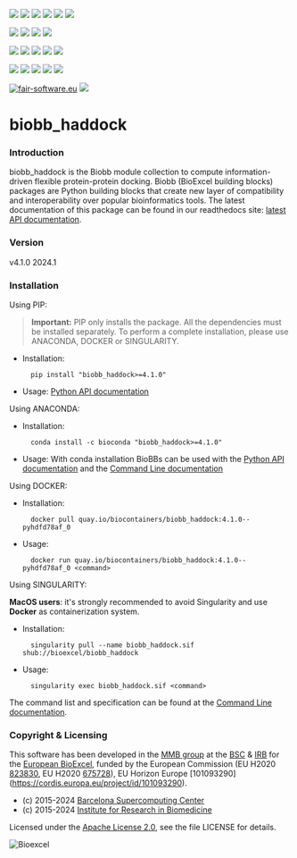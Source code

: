 [![](https://img.shields.io/github/v/tag/bioexcel/biobb_haddock?label=Version)](https://GitHub.com/bioexcel/biobb_haddock/tags/)
[![](https://img.shields.io/pypi/v/biobb-haddock.svg?label=Pypi)](https://pypi.python.org/pypi/biobb-haddock/)
[![](https://img.shields.io/conda/vn/bioconda/biobb_haddock?label=Conda)](https://anaconda.org/bioconda/biobb_haddock)
[![](https://img.shields.io/conda/dn/bioconda/biobb_haddock?label=Conda%20Downloads)](https://anaconda.org/bioconda/biobb_haddock)
[![](https://img.shields.io/badge/Docker-Quay.io-blue)](https://quay.io/repository/biocontainers/biobb_haddock?tab=tags)
[![](https://img.shields.io/badge/Singularity-GalaxyProject-blue)](https://depot.galaxyproject.org/singularity/biobb_haddock:4.1.0--pyhdfd78af_0)

[![](https://img.shields.io/badge/OS-Unix%20%7C%20MacOS-blue)](https://github.com/bioexcel/biobb_haddock)
[![](https://img.shields.io/pypi/pyversions/biobb-haddock.svg?label=Python%20Versions)](https://pypi.org/project/biobb-haddock/)
[![](https://img.shields.io/badge/License-Apache%202.0-blue.svg)](https://opensource.org/licenses/Apache-2.0)
[![](https://img.shields.io/badge/Open%20Source%3f-Yes!-blue)](https://github.com/bioexcel/biobb_haddock)

[![](https://readthedocs.org/projects/biobb-haddock/badge/?version=latest&label=Docs)](https://biobb-haddock.readthedocs.io/en/latest/?badge=latest)
[![](https://img.shields.io/website?down_message=Offline&label=Biobb%20Website&up_message=Online&url=https%3A%2F%2Fmmb.irbbarcelona.org%2Fbiobb%2F)](https://mmb.irbbarcelona.org/biobb/)
[![](https://img.shields.io/badge/Youtube-tutorial-blue?logo=youtube&logoColor=red)](https://www.youtube.com/watch?v=ou1DOGNs0xM)
[![](https://zenodo.org/badge/DOI/10.1038/s41597-019-0177-4.svg)](https://doi.org/10.1038/s41597-019-0177-4)
[![](https://img.shields.io/endpoint?color=brightgreen&url=https%3A%2F%2Fapi.juleskreuer.eu%2Fcitation-badge.php%3Fshield%26doi%3D10.1038%2Fs41597-019-0177-4)](https://www.nature.com/articles/s41597-019-0177-4#citeas)

[![](https://docs.bioexcel.eu/biobb_haddock/junit/testsbadge.svg)](https://docs.bioexcel.eu/biobb_haddock/junit/report.html)
[![](https://docs.bioexcel.eu/biobb_haddock/coverage/coveragebadge.svg)](https://docs.bioexcel.eu/biobb_haddock/coverage/)
[![](https://docs.bioexcel.eu/biobb_haddock/flake8/flake8badge.svg)](https://docs.bioexcel.eu/biobb_haddock/flake8/)
[![](https://img.shields.io/github/last-commit/bioexcel/biobb_haddock?label=Last%20Commit)](https://github.com/bioexcel/biobb_haddock/commits/master)
[![](https://img.shields.io/github/issues/bioexcel/biobb_haddock.svg?color=brightgreen&label=Issues)](https://GitHub.com/bioexcel/biobb_haddock/issues/)

[![fair-software.eu](https://img.shields.io/badge/fair--software.eu-%E2%97%8F%20%20%E2%97%8F%20%20%E2%97%8F%20%20%E2%97%8F%20%20%E2%97%8F-green)](https://fair-software.eu)
[![](https://www.bestpractices.dev/projects/8847/badge)](https://www.bestpractices.dev/projects/8847)

[](https://bestpractices.coreinfrastructure.org/projects/8847/badge)

[//]: # (The previous line invisible link is for compatibility with the howfairis script https://github.com/fair-software/howfairis-github-action/tree/main wich uses the old bestpractices URL)

# biobb_haddock

### Introduction
biobb_haddock is the Biobb module collection to compute information-driven flexible protein-protein docking.
Biobb (BioExcel building blocks) packages are Python building blocks that
create new layer of compatibility and interoperability over popular
bioinformatics tools.
The latest documentation of this package can be found in our readthedocs site:
[latest API documentation](http://biobb-haddock.readthedocs.io/en/latest/).

### Version
v4.1.0 2024.1

### Installation
Using PIP:

> **Important:** PIP only installs the package. All the dependencies must be installed separately. To perform a complete installation, please use ANACONDA, DOCKER or SINGULARITY.

* Installation:


        pip install "biobb_haddock>=4.1.0"


* Usage: [Python API documentation](https://biobb-haddock.readthedocs.io/en/latest/modules.html)

Using ANACONDA:

* Installation:


        conda install -c bioconda "biobb_haddock>=4.1.0"


* Usage: With conda installation BioBBs can be used with the [Python API documentation](https://biobb-haddock.readthedocs.io/en/latest/modules.html) and the [Command Line documentation](https://biobb-haddock.readthedocs.io/en/latest/command_line.html)

Using DOCKER:

* Installation:


        docker pull quay.io/biocontainers/biobb_haddock:4.1.0--pyhdfd78af_0


* Usage:


        docker run quay.io/biocontainers/biobb_haddock:4.1.0--pyhdfd78af_0 <command>


Using SINGULARITY:

**MacOS users**: it's strongly recommended to avoid Singularity and use **Docker** as containerization system.

* Installation:


        singularity pull --name biobb_haddock.sif shub://bioexcel/biobb_haddock


* Usage:


        singularity exec biobb_haddock.sif <command>


The command list and specification can be found at the [Command Line documentation](https://biobb-haddock.readthedocs.io/en/latest/command_line.html).


### Copyright & Licensing
This software has been developed in the [MMB group](http://mmb.irbbarcelona.org) at the [BSC](http://www.bsc.es/) & [IRB](https://www.irbbarcelona.org/) for the [European BioExcel](http://bioexcel.eu/), funded by the European Commission (EU H2020 [823830](http://cordis.europa.eu/projects/823830), EU H2020 [675728](http://cordis.europa.eu/projects/675728)), EU Horizon Europe [101093290] (https://cordis.europa.eu/project/id/101093290).

* (c) 2015-2024 [Barcelona Supercomputing Center](https://www.bsc.es/)
* (c) 2015-2024 [Institute for Research in Biomedicine](https://www.irbbarcelona.org/)

Licensed under the
[Apache License 2.0](https://www.apache.org/licenses/LICENSE-2.0), see the file LICENSE for details.

![](https://bioexcel.eu/wp-content/uploads/2019/04/Bioexcell_logo_1080px_transp.png "Bioexcel")
